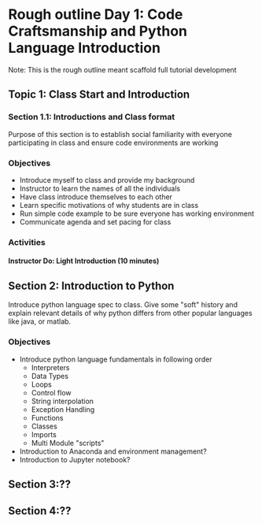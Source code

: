 # Rough outline Day 1: Code Craftsmanship and Python Language Introduction
Note: This is the rough outline meant scaffold full tutorial development

## Topic 1: Class Start and Introduction
### Section 1.1: Introductions and Class format
Purpose of this section is to establish social familiarity with everyone
participating in class and ensure code environments are working

### Objectives
* Introduce myself to class and provide my background
* Instructor to learn the names of all the individuals
* Have class introduce themselves to each other 
* Learn specific motivations of why students are in class
* Run simple code example to be sure everyone has working environment
* Communicate agenda and set pacing for class


### Activities
#### Instructor Do: Light Introduction (10 minutes)



## Section 2: Introduction to Python 
Introduce python language spec to class. Give some "soft" history
and explain relevant details of why python differs from other popular
languages like java, or matlab.


### Objectives
* Introduce python language fundamentals in following order
  * Interpreters
  * Data Types
  * Loops
  * Control flow
  * String interpolation
  * Exception Handling
  * Functions
  * Classes
  * Imports
  * Multi Module "scripts"
* Introduction to Anaconda and environment management?
* Introduction to Jupyter notebook?

## Section 3:??
## Section 4:??
